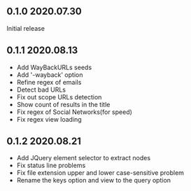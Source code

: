 ## 0.1.0 2020.07.30
Initial release
## 0.1.1 2020.08.13
* Add WayBackURLs seeds
* Add '-wayback' option
* Refine regex of emails
* Detect bad URLs
* Fix out scope URLs detection
* Show count of results in the title
* Fix regex of Social Networks(for speed)
* Fix regex view loading
## 0.1.2 2020.08.21
* Add JQuery element selector to extract nodes
* Fix status line problems
* Fix file extension upper and lower case-sensitive problem
* Rename the keys option and view to the query option